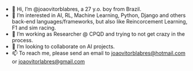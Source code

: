 - 👋 Hi, I’m @joaovitorblabres, a 27 y.o. boy from Brazil.
- 👀 I’m interested in AI, RL, Machine Learning, Python, Django and others back-end languages/frameworks, but also like Reincorcement Learning, F1 and sim racing.
- 🌱 I’m working as Researcher @ CPQD and trying to not get crazy in the process.
- 💞️ I’m looking to collaborate on AI projects.
- 📫 To reach me, please send an email to joaovitorblabres@hotmail.com or joaovitorlabres@gmail.com

<!---
joaovitorblabres/joaovitorblabres is a ✨ special ✨ repository because its `README.md` (this file) appears on your GitHub profile.
You can click the Preview link to take a look at your changes.
--->
